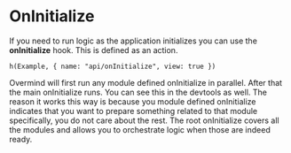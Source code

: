 # OnInitialize

If you need to run logic as the application initializes you can use the **onInitialize** hook. This is defined as an action.

```marksy
h(Example, { name: "api/onInitialize", view: true })
```

Overmind will first run any module defined onInitialize in parallel. After that the main onInitialize runs. You can see this in the devtools as well. The reason it works this way is because you module defined onInitialize indicates that you want to prepare something related to that module specifically, you do not care about the rest. The root onInitialize covers all the modules and allows you to orchestrate logic when those are indeed ready.